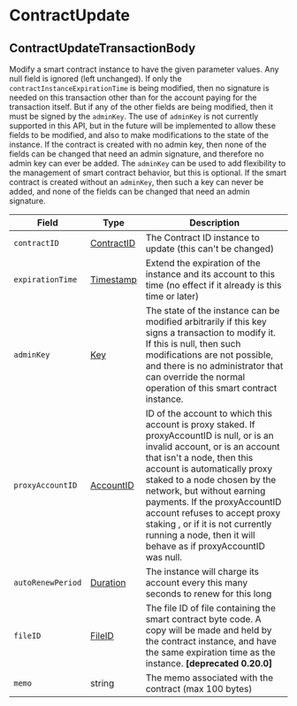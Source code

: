 # ContractUpdate

## ContractUpdateTransactionBody

Modify a smart contract instance to have the given parameter values. Any null field is ignored (left unchanged). If only the `contractInstanceExpirationTime` is being modified, then no signature is needed on this transaction other than for the account paying for the transaction itself. But if any of the other fields are being modified, then it must be signed by the `adminKey`. The use of `adminKey` is not currently supported in this API, but in the future will be implemented to allow these fields to be modified, and also to make modifications to the state of the instance. If the contract is created with no admin key, then none of the fields can be changed that need an admin signature, and therefore no admin key can ever be added. The `adminKey` can be used to add flexibility to the management of smart contract behavior, but this is optional. If the smart contract is created without an `adminKey`, then such a key can never be added, and none of the fields can be changed that need an admin signature.

| Field             | Type                                                                                                                                            | Description                                                                                                                                                                                                                                                                                                                                                                                                                   |
| ----------------- | ----------------------------------------------------------------------------------------------------------------------------------------------- | ----------------------------------------------------------------------------------------------------------------------------------------------------------------------------------------------------------------------------------------------------------------------------------------------------------------------------------------------------------------------------------------------------------------------------- |
| `contractID`      | [ContractID](https://github.com/theekrystallee/hedera-style-guide/blob/sdk-v1/deprecated/hedera-api/smart-contracts/broken-reference/README.md) | The Contract ID instance to update (this can't be changed)                                                                                                                                                                                                                                                                                                                                                                    |
| `expirationTime`  | [Timestamp](https://github.com/theekrystallee/hedera-style-guide/blob/sdk-v1/deprecated/hedera-api/smart-contracts/broken-reference/README.md)  | Extend the expiration of the instance and its account to this time (no effect if it already is this time or later)                                                                                                                                                                                                                                                                                                            |
| `adminKey`        | [Key](https://github.com/theekrystallee/hedera-style-guide/blob/sdk-v1/deprecated/hedera-api/smart-contracts/broken-reference/README.md)        | The state of the instance can be modified arbitrarily if this key signs a transaction to modify it. If this is null, then such modifications are not possible, and there is no administrator that can override the normal operation of this smart contract instance.                                                                                                                                                          |
| `proxyAccountID`  | [AccountID](https://github.com/theekrystallee/hedera-style-guide/blob/sdk-v1/deprecated/hedera-api/smart-contracts/broken-reference/README.md)  | ID of the account to which this account is proxy staked. If proxyAccountID is null, or is an invalid account, or is an account that isn't a node, then this account is automatically proxy staked to a node chosen by the network, but without earning payments. If the proxyAccountID account refuses to accept proxy staking , or if it is not currently running a node, then it will behave as if proxyAccountID was null. |
| `autoRenewPeriod` | [Duration](https://github.com/theekrystallee/hedera-style-guide/blob/sdk-v1/deprecated/hedera-api/smart-contracts/broken-reference/README.md)   | The instance will charge its account every this many seconds to renew for this long                                                                                                                                                                                                                                                                                                                                           |
| `fileID`          | [FileID](https://github.com/theekrystallee/hedera-style-guide/blob/sdk-v1/deprecated/hedera-api/smart-contracts/broken-reference/README.md)     | The file ID of file containing the smart contract byte code. A copy will be made and held by the contract instance, and have the same expiration time as the instance. **\[deprecated 0.20.0]**                                                                                                                                                                                                                               |
| `memo`            | string                                                                                                                                          | The memo associated with the contract (max 100 bytes)                                                                                                                                                                                                                                                                                                                                                                         |
